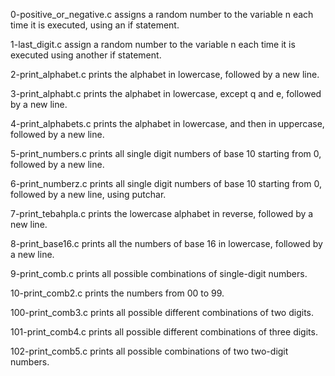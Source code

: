 0-positive_or_negative.c 
assigns a random number to the variable n each time it is executed, using an if statement.

1-last_digit.c 
assign a random number to the variable n each time it is executed using another if statement.

2-print_alphabet.c 
prints the alphabet in lowercase, followed by a new line.

3-print_alphabt.c 
prints the alphabet in lowercase, except q and e, followed by a new line.

4-print_alphabets.c 
prints the alphabet in lowercase, and then in uppercase, followed by a new line.

5-print_numbers.c 
prints all single digit numbers of base 10 starting from 0, followed by a new line.

6-print_numberz.c 
prints all single digit numbers of base 10 starting from 0, followed by a new line, using putchar.

7-print_tebahpla.c 
prints the lowercase alphabet in reverse, followed by a new line.

8-print_base16.c 
prints all the numbers of base 16 in lowercase, followed by a new line.

9-print_comb.c 
prints all possible combinations of single-digit numbers.

10-print_comb2.c 
prints the numbers from 00 to 99.

100-print_comb3.c 
prints all possible different combinations of two digits.

101-print_comb4.c 
prints all possible different combinations of three digits.

102-print_comb5.c 
prints all possible combinations of two two-digit numbers.
